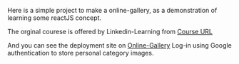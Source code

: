 Here is a simple project to make a online-gallery, as a demonstration of learning some reactJS concept.

The orginal courese is offered by Linkedin-Learning from
[Course URL](https://www.linkedin.com/learning/build-production-ready-apps-in-react/build-a-stellar-single-page-application-with-react)

And you can see the deployment site on
[Online-Gallery](https://refirestock.firebaseapp.com)
Log-in using Google authentication  to store personal category images.